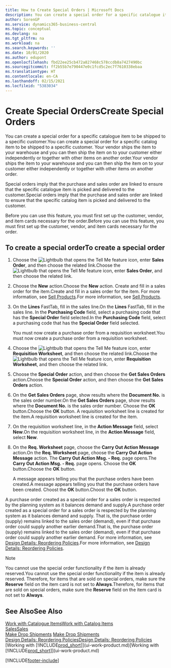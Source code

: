 ```yaml
---
title: How to Create Special Orders | Microsoft Docs
description: You can create a special order for a specific catalogue item to be shipped to a specific customer. Your vendor ships the item to your warehouse and you can then ship the item on to your customer either independently or together with other items on another order.
author: SorenGP
ms.service: dynamics365-business-central
ms.topic: conceptual
ms.devlang: na
ms.tgt_pltfrm: na
ms.workload: na
ms.search.keywords: ''
ms.date: 10/01/2020
ms.author: edupont
ms.openlocfilehash: fbd22ee25cb472a827468c578ccdb8a7427490bc
ms.sourcegitcommit: ff2b55b7e790447e0c1fcd5c2ec7f7610338ebaa
ms.translationtype: HT
ms.contentlocale: en-CA
ms.lasthandoff: 02/15/2021
ms.locfileid: "5383034"
---
```

# <a name="create-special-orders"></a><span data-ttu-id="1a5cd-104">Create Special Orders</span><span class="sxs-lookup"><span data-stu-id="1a5cd-104">Create Special Orders</span></span>
<span data-ttu-id="1a5cd-105">You can create a special order for a specific catalogue item to be shipped to a specific customer.</span><span class="sxs-lookup"><span data-stu-id="1a5cd-105">You can create a special order for a specific catalog item to be shipped to a specific customer.</span></span> <span data-ttu-id="1a5cd-106">Your vendor ships the item to your warehouse and you can then ship the item on to your customer either independently or together with other items on another order.</span><span class="sxs-lookup"><span data-stu-id="1a5cd-106">Your vendor ships the item to your warehouse and you can then ship the item on to your customer either independently or together with other items on another order.</span></span>  

<span data-ttu-id="1a5cd-107">Special orders imply that the purchase and sales order are linked to ensure that the specific catalogue item is picked and delivered to the customer.</span><span class="sxs-lookup"><span data-stu-id="1a5cd-107">Special orders imply that the purchase and sales order are linked to ensure that the specific catalog item is picked and delivered to the customer.</span></span>  

<span data-ttu-id="1a5cd-108">Before you can use this feature, you must first set up the customer, vendor, and item cards necessary for the order.</span><span class="sxs-lookup"><span data-stu-id="1a5cd-108">Before you can use this feature, you must first set up the customer, vendor, and item cards necessary for the order.</span></span>  

## <a name="to-create-a-special-order"></a><span data-ttu-id="1a5cd-109">To create a special order</span><span class="sxs-lookup"><span data-stu-id="1a5cd-109">To create a special order</span></span>  
1.  <span data-ttu-id="1a5cd-110">Choose the ![Lightbulb that opens the Tell Me feature](media/ui-search/search_small.png "Tell me what you want to do") icon, enter **Sales Order**, and then choose the related link.</span><span class="sxs-lookup"><span data-stu-id="1a5cd-110">Choose the ![Lightbulb that opens the Tell Me feature](media/ui-search/search_small.png "Tell me what you want to do") icon, enter **Sales Order**, and then choose the related link.</span></span>  
2. <span data-ttu-id="1a5cd-111">Choose the **New** action.</span><span class="sxs-lookup"><span data-stu-id="1a5cd-111">Choose the **New** action.</span></span> <span data-ttu-id="1a5cd-112">Create and fill in a  sales order for the item.</span><span class="sxs-lookup"><span data-stu-id="1a5cd-112">Create and fill in a  sales order for the item.</span></span> <span data-ttu-id="1a5cd-113">For more information, see [Sell Products](sales-how-sell-products.md).</span><span class="sxs-lookup"><span data-stu-id="1a5cd-113">For more information, see [Sell Products](sales-how-sell-products.md).</span></span>
3.  <span data-ttu-id="1a5cd-114">On the **Lines** FastTab, fill in the sales line.</span><span class="sxs-lookup"><span data-stu-id="1a5cd-114">On the **Lines** FastTab, fill in the sales line.</span></span> <span data-ttu-id="1a5cd-115">In the **Purchasing Code** field, select a purchasing code that has the **Special Order** field selected.</span><span class="sxs-lookup"><span data-stu-id="1a5cd-115">In the **Purchasing Code** field, select a purchasing code that has the **Special Order** field selected.</span></span>

    <span data-ttu-id="1a5cd-116">You must now create a purchase order from a requisition worksheet.</span><span class="sxs-lookup"><span data-stu-id="1a5cd-116">You must now create a purchase order from a requisition worksheet.</span></span>  
4. <span data-ttu-id="1a5cd-117">Choose the ![Lightbulb that opens the Tell Me feature](media/ui-search/search_small.png "Tell me what you want to do") icon, enter **Requisition Worksheet**, and then choose the related link.</span><span class="sxs-lookup"><span data-stu-id="1a5cd-117">Choose the ![Lightbulb that opens the Tell Me feature](media/ui-search/search_small.png "Tell me what you want to do") icon, enter **Requisition Worksheet**, and then choose the related link.</span></span>  
5. <span data-ttu-id="1a5cd-118">Choose the **Special Order** action, and then choose the **Get Sales Orders** action.</span><span class="sxs-lookup"><span data-stu-id="1a5cd-118">Choose the **Special Order** action, and then choose the **Get Sales Orders** action.</span></span>  
6.  <span data-ttu-id="1a5cd-119">On the **Get Sales Orders** page, show results where the **Document No.** is the sales order number.</span><span class="sxs-lookup"><span data-stu-id="1a5cd-119">On the **Get Sales Orders** page, show results where the **Document No.** is the sales order number.</span></span> <span data-ttu-id="1a5cd-120">Choose the **OK** button.</span><span class="sxs-lookup"><span data-stu-id="1a5cd-120">Choose the **OK** button.</span></span> <span data-ttu-id="1a5cd-121">A requisition worksheet line is created for the item.</span><span class="sxs-lookup"><span data-stu-id="1a5cd-121">A requisition worksheet line is created for the item.</span></span>  
7.  <span data-ttu-id="1a5cd-122">On the requisition worksheet line, in the **Action Message** field, select **New**.</span><span class="sxs-lookup"><span data-stu-id="1a5cd-122">On the requisition worksheet line, in the **Action Message** field, select **New**.</span></span>  
8.  <span data-ttu-id="1a5cd-123">On the **Req. Worksheet** page, choose the **Carry Out Action Message** action.</span><span class="sxs-lookup"><span data-stu-id="1a5cd-123">On the **Req. Worksheet** page, choose the **Carry Out Action Message** action.</span></span> <span data-ttu-id="1a5cd-124">The **Carry Out Action Msg. - Req.** page opens.</span><span class="sxs-lookup"><span data-stu-id="1a5cd-124">The **Carry Out Action Msg. - Req.** page opens.</span></span> <span data-ttu-id="1a5cd-125">Choose the **OK** button.</span><span class="sxs-lookup"><span data-stu-id="1a5cd-125">Choose the **OK** button.</span></span>  

    <span data-ttu-id="1a5cd-126">A message appears telling you that the purchase orders have been created.</span><span class="sxs-lookup"><span data-stu-id="1a5cd-126">A message appears telling you that the purchase orders have been created.</span></span> <span data-ttu-id="1a5cd-127">Choost the **OK** button.</span><span class="sxs-lookup"><span data-stu-id="1a5cd-127">Choost the **OK** button.</span></span>  

<span data-ttu-id="1a5cd-128">A purchase order created as a special order for a sales order is respected by the planning system as it balances demand and supply.</span><span class="sxs-lookup"><span data-stu-id="1a5cd-128">A purchase order created as a special order for a sales order is respected by the planning system as it balances demand and supply.</span></span> <span data-ttu-id="1a5cd-129">That is, the purchase order (supply) remains linked to the sales order (demand), even if that purchase order could supply another earlier demand.</span><span class="sxs-lookup"><span data-stu-id="1a5cd-129">That is, the purchase order (supply) remains linked to the sales order (demand), even if that purchase order could supply another earlier demand.</span></span> <span data-ttu-id="1a5cd-130">For more information, see [Design Details: Reordering Policies](design-details-reservation-order-tracking-and-action-messaging.md).</span><span class="sxs-lookup"><span data-stu-id="1a5cd-130">For more information, see [Design Details: Reordering Policies](design-details-reservation-order-tracking-and-action-messaging.md).</span></span>  

> [!NOTE]  
>  <span data-ttu-id="1a5cd-131">You cannot use the special order functionality if the item is already reserved.</span><span class="sxs-lookup"><span data-stu-id="1a5cd-131">You cannot use the special order functionality if the item is already reserved.</span></span> <span data-ttu-id="1a5cd-132">Therefore, for items that are sold on special orders, make sure the **Reserve** field on the item card is not set to **Always**.</span><span class="sxs-lookup"><span data-stu-id="1a5cd-132">Therefore, for items that are sold on special orders, make sure the **Reserve** field on the item card is not set to **Always**.</span></span>  

## <a name="see-also"></a><span data-ttu-id="1a5cd-133">See Also</span><span class="sxs-lookup"><span data-stu-id="1a5cd-133">See Also</span></span>  
[<span data-ttu-id="1a5cd-134">Work with Catalogue Items</span><span class="sxs-lookup"><span data-stu-id="1a5cd-134">Work with Catalog Items</span></span>](inventory-how-work-nonstock-items.md)  
[<span data-ttu-id="1a5cd-135">Sales</span><span class="sxs-lookup"><span data-stu-id="1a5cd-135">Sales</span></span>](sales-manage-sales.md)  
<span data-ttu-id="1a5cd-136">[Make Drop Shipments](sales-how-drop-shipment.md) </span><span class="sxs-lookup"><span data-stu-id="1a5cd-136">[Make Drop Shipments](sales-how-drop-shipment.md) </span></span>  
[<span data-ttu-id="1a5cd-137">Design Details: Reordering Policies</span><span class="sxs-lookup"><span data-stu-id="1a5cd-137">Design Details: Reordering Policies</span></span>](design-details-reservation-order-tracking-and-action-messaging.md)  
<span data-ttu-id="1a5cd-138">[Working with [!INCLUDE[prod_short](includes/prod_short.md)]](ui-work-product.md)</span><span class="sxs-lookup"><span data-stu-id="1a5cd-138">[Working with [!INCLUDE[prod_short](includes/prod_short.md)]](ui-work-product.md)</span></span>


[!INCLUDE[footer-include](includes/footer-banner.md)]
